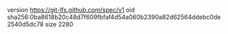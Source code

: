 version https://git-lfs.github.com/spec/v1
oid sha256:0ba8618b20c48d7f609fbfaf4d54a060b2390a82d62564ddebc0de2540d5dc78
size 2280
